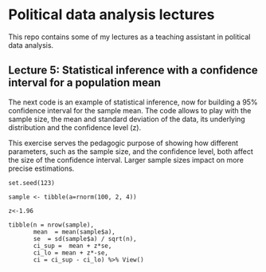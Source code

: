 # Political data analysis lectures

This repo contains some of my lectures as a teaching assistant in political data analysis. 

## Lecture 5: Statistical inference with a confidence interval for a population mean 
The next code is an example of statistical inference, now for building a 95% confidence interval for the sample mean. The code allows to play with the sample size, the mean and standard deviation of the data, its underlying distribution and the confidence level (z).  

This exercise serves the pedagogic purpose of showing how different parameters, such as the sample size, and the confidence level, both affect the size of the confidence interval. Larger sample sizes impact on more precise estimations. 

```
set.seed(123) 

sample <- tibble(a=rnorm(100, 2, 4)) 

z<-1.96

tibble(n = nrow(sample), 
       mean  = mean(sample$a), 
       se  = sd(sample$a) / sqrt(n), 
       ci_sup =  mean + z*se,
       ci_lo = mean + z*-se, 
       ci = ci_sup - ci_lo) %>% View()
```
 
